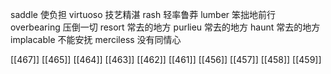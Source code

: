 




saddle 使负担
virtuoso 技艺精湛
rash 轻率鲁莽
lumber 笨拙地前行
overbearing 压倒一切
resort 常去的地方
purlieu 常去的地方
haunt 常去的地方
implacable 不能安抚
merciless 没有同情心

[[467]]
[[465]]
[[464]]
[[463]]
[[462]]
[[461]]
[[456]]
[[457]]
[[458]]
[[459]]